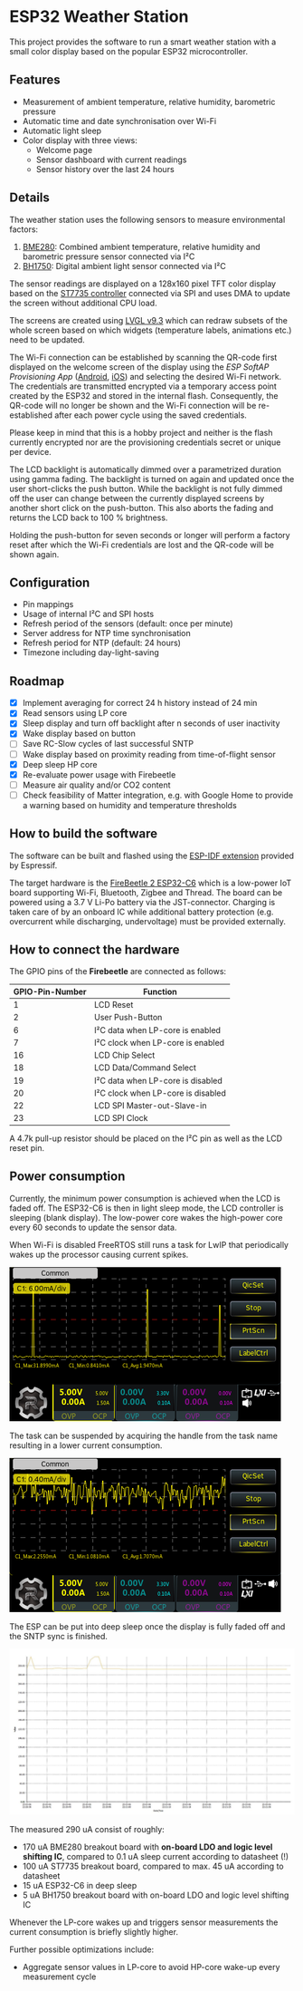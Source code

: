 # ESP32 Weather Station

This project provides the software to run a smart weather station with a small color display based on the popular ESP32 microcontroller.

## Features

- Measurement of ambient temperature, relative humidity, barometric pressure
- Automatic time and date synchronisation over Wi-Fi
- Automatic light sleep
- Color display with three views:
  - Welcome page
  - Sensor dashboard with current readings
  - Sensor history over the last 24 hours

## Details

The weather station uses the following sensors to measure environmental factors:

1. [BME280](https://www.bosch-sensortec.com/products/environmental-sensors/humidity-sensors-bme280/): Combined ambient temperature, relative humidity and barometric pressure sensor connected via I²C
2. [BH1750](https://www.mouser.com/datasheet/2/348/bh1750fvi-e-186247.pdf?srsltid=AfmBOoqjl0lo1nhJkEdfEoB3mzjctO5_Caf2fZlqDm33lOlVTLgv2z1l): Digital ambient light sensor connected via I²C

The sensor readings are displayed on a 128x160 pixel TFT color display based on the [ST7735 controller](https://www.displayfuture.com/Display/datasheet/controller/ST7735.pdf) connected via SPI and uses DMA to update the screen without additional CPU load.

The screens are created using [LVGL v9.3](https://lvgl.io/) which can redraw subsets of the whole screen based on which widgets (temperature labels, animations etc.) need to be updated.

The Wi-Fi connection can be established by scanning the QR-code first displayed on the welcome screen of the display using the *ESP SoftAP Provisioning App* ([Android](https://play.google.com/store/apps/details?id=com.espressif.provsoftap), [iOS](https://apps.apple.com/us/app/esp-softap-provisioning/id1474040630)) and selecting the desired Wi-Fi network. The credentials are transmitted encrypted via a temporary access point created by the ESP32 and stored in the internal flash. Consequently, the QR-code will no longer be shown and the Wi-Fi connection will be re-established after each power cycle using the saved credentials.

Please keep in mind that this is a hobby project and neither is the flash currently encrypted nor are the provisioning credentials secret or unique per device.

The LCD backlight is automatically dimmed over a parametrized duration using gamma fading. The backlight is turned on again and updated once the user short-clicks the push button. While the backlight is not fully dimmed off the user can change between the currently displayed screens by another short click on the push-button. This also aborts the fading and returns the LCD back to 100 % brightness.

Holding the push-button for seven seconds or longer will perform a factory reset after which the Wi-Fi credentials are lost and the QR-code will be shown again.

## Configuration

- Pin mappings
- Usage of internal I²C and SPI hosts
- Refresh period of the sensors (default: once per minute)
- Server address for NTP time synchronisation
- Refresh period for NTP (default: 24 hours)
- Timezone including day-light-saving

## Roadmap

- [x] Implement averaging for correct 24 h history instead of 24 min
- [x] Read sensors using LP core
- [x] Sleep display and turn off backlight after n seconds of user inactivity
- [x] Wake display based on button
- [ ] Save RC-Slow cycles of last successful SNTP
- [ ] Wake display based on proximity reading from time-of-flight sensor
- [x] Deep sleep HP core
- [x] Re-evaluate power usage with Firebeetle
- [ ] Measure air quality and/or CO2 content
- [ ] Check feasibility of Matter integration, e.g. with Google Home to provide a warning based on humidity and temperature thresholds

## How to build the software

The software can be built and flashed using the [ESP-IDF extension](https://marketplace.visualstudio.com/items?itemName=espressif.esp-idf-extension) provided by Espressif.

The target hardware is the [FireBeetle 2 ESP32-C6](https://wiki.dfrobot.com/SKU_DFR1075_FireBeetle_2_Board_ESP32_C6) which is a low-power IoT board supporting Wi-Fi, Bluetooth, Zigbee and Thread. The board can be powered using a 3.7 V Li-Po battery via the JST-connector. Charging is taken care of by an onboard IC while additional battery protection (e.g. overcurrent while discharging, undervoltage) must be provided externally.

## How to connect the hardware

The GPIO pins of the **Firebeetle** are connected as follows:

GPIO-Pin-Number|Function
---|--------
1  | LCD Reset
2  | User Push-Button  
6  | I²C data when LP-core is enabled
7  | I²C clock when LP-core is enabled
16 | LCD Chip Select
18 | LCD Data/Command Select
19 | I²C data when LP-core is disabled
20 | I²C clock when LP-core is disabled
22 | LCD SPI Master-out-Slave-in
23 | LCD SPI Clock

A 4.7k pull-up resistor should be placed on the I²C pin as well as the LCD reset pin.

## Power consumption

Currently, the minimum power consumption is achieved when the LCD is faded off.
The ESP32-C6 is then in light sleep mode, the LCD controller is sleeping (blank display).
The low-power core wakes the high-power core every 60 seconds to update the sensor data.

When Wi-Fi is disabled FreeRTOS still runs a task for LwIP that periodically wakes up the processor causing current spikes.

![Power consumption in automatic light sleep, LwIP task running](PowerConsumptionLightSleepAfterWifiDisable.BMP)

The task can be suspended by acquiring the handle from the task name resulting in a lower current consumption.

![Power consumption in automatic light sleep, LwIP task suspended](PowerConsumptionLightSleepSuspendLwIPTask.BMP)

The ESP can be put into deep sleep once the display is fully faded off and the SNTP sync is finished.

![Power consumption in deep sleep](PowerConsumptionDeepSleep.jpg)

The measured 290 uA consist of roughly:

- 170 uA BME280 breakout board with **on-board LDO and logic level shifting IC**, compared to 0.1 uA sleep current according to datasheet (!)
- 100 uA ST7735 breakout board, compared to max. 45 uA according to datasheet
- 15 uA ESP32-C6 in deep sleep
- 5 uA BH1750 breakout board with on-board LDO and logic level shifting IC

Whenever the LP-core wakes up and triggers sensor measurements the current consumption is briefly slightly higher.

Further possible optimizations include:

- Aggregate sensor values in LP-core to avoid HP-core wake-up every measurement cycle
